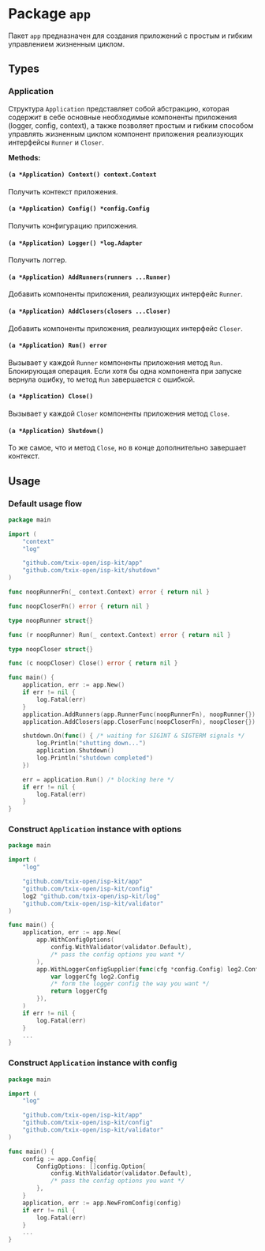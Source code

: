 # Package `app`

Пакет `app` предназначен для создания приложений с простым и гибким управлением жизненным циклом.

## Types

### Application

Структура `Application` представляет собой абстракцию, которая содержит в себе основные необходимые компоненты
приложения (logger, config, context), а также позволяет простым и гибким способом управлять жизненным циклом компонент
приложения реализующих интерфейсы `Runner` и `Closer`.

**Methods:**

#### `(a *Application) Context() context.Context`

Получить контекст приложения.

#### `(a *Application) Config() *config.Config`

Получить конфигурацию приложения.

#### `(a *Application) Logger() *log.Adapter`

Получить логгер.

#### `(a *Application) AddRunners(runners ...Runner)`

Добавить компоненты приложения, реализующих интерфейс `Runner`.

#### `(a *Application) AddClosers(closers ...Closer)`

Добавить компоненты приложения, реализующих интерфейс `Closer`.

#### `(a *Application) Run() error`

Вызывает у каждой `Runner` компоненты приложения метод `Run`. Блокирующая операция. Если хотя бы одна компонента при
запуске вернула ошибку, то метод `Run` завершается с ошибкой.

#### `(a *Application) Close()`

Вызывает у каждой `Closer` компоненты приложения метод `Close`.

#### `(a *Application) Shutdown()`

То же самое, что и метод `Close`, но в конце дополнительно завершает контекст.

## Usage

### Default usage flow

```go
package main

import (
	"context"
	"log"

	"github.com/txix-open/isp-kit/app"
	"github.com/txix-open/isp-kit/shutdown"
)

func noopRunnerFn(_ context.Context) error { return nil }

func noopCloserFn() error { return nil }

type noopRunner struct{}

func (r noopRunner) Run(_ context.Context) error { return nil }

type noopCloser struct{}

func (c noopCloser) Close() error { return nil }

func main() {
	application, err := app.New()
	if err != nil {
		log.Fatal(err)
	}
	application.AddRunners(app.RunnerFunc(noopRunnerFn), noopRunner{})
	application.AddClosers(app.CloserFunc(noopCloserFn), noopCloser{})

	shutdown.On(func() { /* waiting for SIGINT & SIGTERM signals */
		log.Println("shutting down...")
		application.Shutdown()
		log.Println("shutdown completed")
	})

	err = application.Run() /* blocking here */
	if err != nil {
		log.Fatal(err)
	}
}

```

### Construct `Application` instance with options

```go
package main

import (
	"log"

	"github.com/txix-open/isp-kit/app"
	"github.com/txix-open/isp-kit/config"
	log2 "github.com/txix-open/isp-kit/log"
	"github.com/txix-open/isp-kit/validator"
)

func main() {
	application, err := app.New(
		app.WithConfigOptions(
			config.WithValidator(validator.Default),
			/* pass the config options you want */
		),
		app.WithLoggerConfigSupplier(func(cfg *config.Config) log2.Config {
			var loggerCfg log2.Config
			/* form the logger config the way you want */
			return loggerCfg
		}),
	)
	if err != nil {
		log.Fatal(err)
	}
	...
}

```

### Construct `Application` instance with config

```go
package main

import (
	"log"

	"github.com/txix-open/isp-kit/app"
	"github.com/txix-open/isp-kit/config"
	"github.com/txix-open/isp-kit/validator"
)

func main() {
	config := app.Config{
		ConfigOptions: []config.Option{
			config.WithValidator(validator.Default),
			/* pass the config options you want */
		},
	}
	application, err := app.NewFromConfig(config)
	if err != nil {
		log.Fatal(err)
	}
	...
}

```